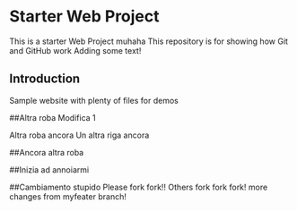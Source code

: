 # Starter Web Project
This is a starter Web Project muhaha
This repository is for showing how Git and GitHub work
Adding some text!
## Introduction

Sample website with plenty of files for demos

##Altra roba
Modifica 1

Altra roba ancora
Un altra riga ancora

##Ancora altra roba

##Inizia ad annoiarmi

##Cambiamento stupido
Please fork fork!!
Others fork fork fork!
more changes from myfeater branch!